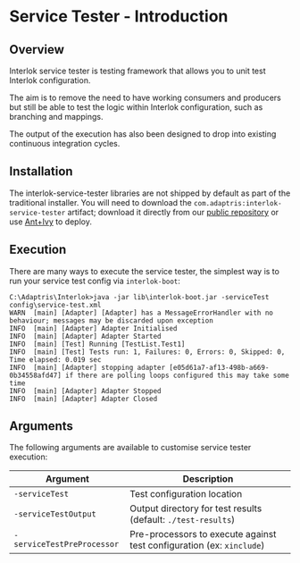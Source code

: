 # Service Tester - Introduction

## Overview ##

Interlok service tester is testing framework that allows you to unit test Interlok configuration.

The aim is to remove the need to have working consumers and producers but still be able to test the logic within Interlok configuration, such as branching and mappings.

The output of the execution has also been designed to drop into existing continuous integration cycles.

## Installation ##

The interlok-service-tester libraries are not shipped by default as part of the traditional installer.  You will need to download the `com.adaptris:interlok-service-tester` artifact; download it directly from our [public repository][] or use [Ant+Ivy](/pages/advanced/advanced-ant-ivy-deploy) to deploy.

## Execution ##

There are many ways to execute the service tester, the simplest way is to run your service test config via `interlok-boot`:

```
C:\Adaptris\Interlok>java -jar lib\interlok-boot.jar -serviceTest config\service-test.xml
WARN  [main] [Adapter] [Adapter] has a MessageErrorHandler with no behaviour; messages may be discarded upon exception
INFO  [main] [Adapter] Adapter Initialised
INFO  [main] [Adapter] Adapter Started
INFO  [main] [Test] Running [TestList.Test1]
INFO  [main] [Test] Tests run: 1, Failures: 0, Errors: 0, Skipped: 0, Time elapsed: 0.019 sec
INFO  [main] [Adapter] stopping adapter [e05d61a7-af13-498b-a669-0b34558afd47] if there are polling loops configured this may take some time
INFO  [main] [Adapter] Adapter Stopped
INFO  [main] [Adapter] Adapter Closed
```

## Arguments ##

The following arguments are available to customise service tester execution:

| Argument                   | Description                                                           |
|----------------------------|-----------------------------------------------------------------------|
| `-serviceTest`             | Test configuration location                                           |
| `-serviceTestOutput`       | Output directory for test results (default: `./test-results`)         |
| `-serviceTestPreProcessor` | Pre-processors to execute against test configuration (ex: `xinclude`) |

[public repository]: https://nexus.adaptris.net/nexus/service/local/artifact/maven/redirect?r=releases&g=com.adaptris&a=interlok-service-tester&v=LATEST